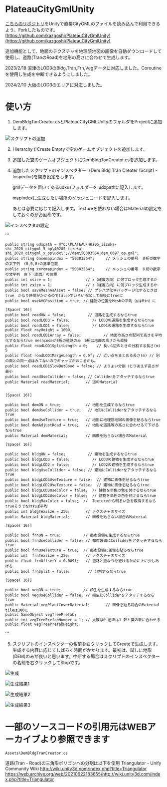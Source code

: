 # PlateauCityGmlUnity
[こちらのリポジトリ](https://github.com/ksasao/PlateauCityGmlSharp)をUnityで直接CityGMLのファイルを読み込んで利用できるよう、Forkしたものです。
[https://github.com/kazgoshi/PlateauCityGmlUnity](https://github.com/kazgoshi/PlateauCityGmlUnity)

追加機能として、地面のテクスチャを地理院地図の画像を自動ダウンロードして使用し、道路(TranのRoad)を地形の高さに合わせて生成します。

2023/2/18 沼津のLOD3のBldg,Tran,Frn,Vegデータに対応しました。Coroutineを使用し生成を中断できるようにしました。

2024/2/10 大阪のLOD3のエリアに対応しました。

# 使い方

1. DemBldgTanCreator.csとPlateauCityGMLUnityのフォルダをProjectに追加します。

![スクリプトの追加](img1.png)

2. HierarchyでCreate Emptyで空のゲームオブジェクトを追加します。

3. 追加した空のゲームオブジェクトにDemBldgTanCreator.csを追加します。

4. 追加したスクリプトのインスペクター（Dem Bldg Tran Creater (Script) - Inspector)を開き設定をします。

	gmlデータを置いてあるudxのフォルダーを udxpathに記入します。
	
	mapindexに生成したい場所のメッシュコードを記入します。
	
	あとは必要に応じて記入します。Textureを使わない場合はMaterialの設定をしておくのがお勧めです。
	


![インスペクタの設定](img2.png)


'''


    public string udxpath = @"C:\PLATEAU\40205_iizuka-shi_2020_citygml_5_op\40205_iizuka-shi_2020_citygml_x_op\udx\";//dem\50303564_dem_6697_op.gml";
    public string basemapindex = "50303564";     // メッシュの番号　８桁の数字の文字列　(0,0,0)の基準位置
    public string zeromapindex = "50303564";     // メッシュの番号　８桁の数字の文字列　左下（南西）の位置
    public int xsize = 1;               // x（経度方向）に何ブロック生成するか
    public int zsize = 1;               // z（経度方向）に何ブロック生成するか
    public bool saveMeshAsAsset = false; // プレハブ化やパッケージ化するときはtrue　かなり時間がかかるのでfalseでいろいろ試して最後にtrueに
    public bool useAVGPosition = true; // 建物の位置をMeshの平均（yはMin）に
    
    [Space( 16)]
    public bool roadON = false;          // 道路を生成するならtrue
    public bool roadLOD3 = false;          // LOD3の道路を生成するならtrue
    public bool roadLOD1 = false;          // LOD1の道路を生成するならtrue
    public float rayHeight = 1000;
    public bool roadLOD1Array = false;          // 地面の高さの配列で高さを平均化するならtrue meshcodeが8桁の道路のみ　6桁は地面の高さから直接
    public float roadLOD1SplitLength = 0;    // 長い1辺のときの分割する長さ(m) 5
    public float roadLOD1MargeLength = 0.5f; // 近い点をまとめる長さ(m) // 別の面との同一点はみてないのでギャップがおこるかも。
    public bool roadLOD1SlowButGood = false; // よりよい分割（とりあえず長さが最小
    public bool roadUseCollider = false; // Colliderをアタッチするならtrue    
    public Material roadMaterial;       // 道のMaterial


    [Space( 16)]

    public bool demON = true;           // 地形を生成するならtrue
    public bool demUseCollider = true;   // 地形にColliderをアタッチするならtrue
    public bool demUseTexture = true;   // 地形に地理院地図の画像を貼るならtrue
    public bool demAdjustRoad = true;   // 地形を道路等の高さに合わせるて下げるならtrue    
    public Material demMaterial;        // 画像を貼らない場合のMaterial

    [Space( 16)]

    public bool bldgON = false;          // 建物を生成するならtrue
    public bool bldgLOD3 = false;          // LOD3の建物を生成するならtrue
    public bool bldgLOD2 = false;          // LOD2の建物を生成するならtrue
    public bool bldgUseCollider = false; // 建物にColliderをアタッチするならtrue
    public bool bldgLOD3UseTexture = false;  // 建物に画像を貼るならtrue
    public bool bldgLOD2UseTexture = false;  // 建物に画像を貼るならtrue
    public bool bldgLOD3UseColor = false;  // 建物を単色の色を付けるならtrue    
    public bool bldgLOD2UseColor = false;  // 建物を単色の色を付けるならtrue    
    public bool bldgMaxColor = false;  //  Textureから明るい色を取得するならtrueそうでなければ平均    
    public int bldgTexsize = 256;       // テクスチャのサイズ
    public Material bldgMaterial;       // 画像を貼らない場合のMaterial

    [Space( 16)]

    public bool frnON = true;          // 都市設備を生成するならtrue
    public bool frnUseCollider = false; // 都市設備にColliderをアタッチするならtrue
    public bool frnUseTexture = true;  // 都市設備に画像を貼るならtrue
    public int  frnTexsize = 256;       // テクスチャのサイズ
    public float frnOffsetY = 0.009f;   // 道路と重なりを避けるために上に少しあげる
    public bool frnSplit = false;        // 分割するならtrue

    [Space( 16)]

    public bool vegON = true;          // 植生を生成するならtrue
    public bool vegUseCollider = false; // 植生にColliderをアタッチするならtrue
    public Material vegPlantCoverMaterial;       // 画像を貼る場合のMaterial tileは100に
    public GameObject vegTreePrefab;
    public int vegTreePrefabNumber = 1; // 大阪は0 沼津は1 幹と葉の幹に合わせる
    public float vegTreePrefabHeight;

'''

5. スクリプトのインスペクターの名前を右クリックしてCreateで生成します。生成する内容に応じてしばらく時間がかかります。最初は、試しに地形(DEM)のみが良いと思います。中断する場合はスクリプトのインスペクターの名前を右クリックしてStopです。

![生成](img3.png)

![生成結果1](img4.png)

![生成結果2](img5.png)

![生成結果3](img6.png)

# 一部のソースコードの引用元はWEBアーカイブより参照できます
`Assets\DemBldgTranCreator.cs`

道路(Tran - Road)の三角形ポリゴンへの分割は以下を使用
Triangulator - Unify Community Wiki
http://wiki.unity3d.com/index.php?title=Triangulator
https://web.archive.org/web/20210622183655/http://wiki.unity3d.com/index.php?title=Triangulator



